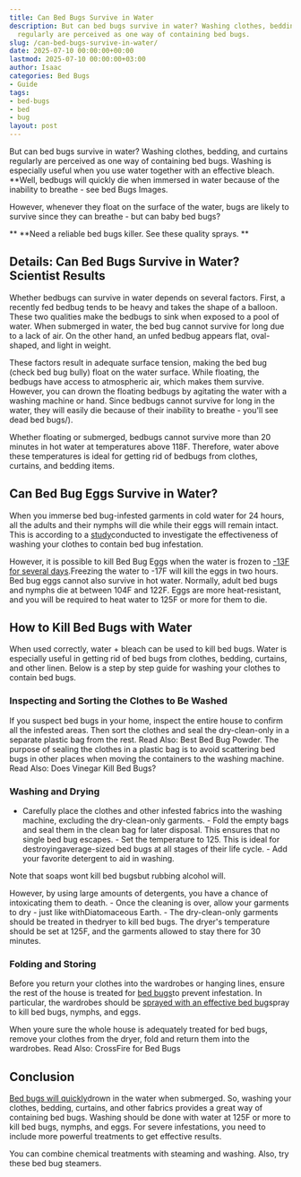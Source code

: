 ```yaml
---
title: Can Bed Bugs Survive in Water
description: But can bed bugs survive in water? Washing clothes, bedding, and curtains
  regularly are perceived as one way of containing bed bugs.
slug: /can-bed-bugs-survive-in-water/
date: 2025-07-10 00:00:00+00:00
lastmod: 2025-07-10 00:00:00+03:00
author: Isaac
categories: Bed Bugs
- Guide
tags:
- bed-bugs
- bed
- bug
layout: post
---
```

But can bed bugs survive in water? Washing clothes, bedding, and curtains regularly are perceived as one way of containing bed bugs. Washing is especially useful when you use water together with an effective bleach. **Well, bedbugs will quickly die when immersed in water because of the inability to breathe - see bed Bugs Images.

However, whenever they float on the surface of the water, bugs are likely to survive since they can breathe - but can baby bed bugs?

** **Need a reliable bed bugs killer. See these quality sprays. **

##  **Details: Can Bed Bugs Survive in Water? Scientist Results**

Whether bedbugs can survive in water depends on several factors. First, a recently fed bedbug tends to be heavy and takes the shape of a balloon. These two qualities make the bedbugs to sink when exposed to a pool of water. When submerged in water, the bed bug cannot survive for long due to a lack of air. On the other hand, an unfed bedbug appears flat, oval-shaped, and light in weight.

These factors result in adequate surface tension, making the bed bug (check bed bug bully) float on the water surface. While floating, the bedbugs have access to atmospheric air, which makes them survive. However, you can drown the floating bedbugs by agitating the water with a washing machine or hand. Since bedbugs cannot survive for long in the water, they will easily die because of their inability to breathe - you'll see dead bed bugs/).

Whether floating or submerged, bedbugs cannot survive more than 20 minutes in hot water at temperatures above 118F. Therefore, water above these temperatures is ideal for getting rid of bedbugs from clothes, curtains, and bedding items.

##  **Can Bed Bug Eggs Survive in Water?**

When you immerse bed bug-infested garments in cold water for 24 hours, all the adults and their nymphs will die while their eggs will remain intact. This is according to a [study](http://insectsinthecity.blogspot.com/2010/03/guidelines-for-killing-bed-bugs-in.html)conducted to investigate the effectiveness of washing your clothes to contain bed bug infestation.

However, it is possible to kill Bed Bug Eggs when the water is frozen to [-13F for several days](https://academic.oup.com/jee/article/106/6/2433/2962119).Freezing the water to -17F will kill the eggs in two hours. Bed bug eggs cannot also survive in hot water. Normally, adult bed bugs and nymphs die at between 104F and 122F. Eggs are more heat-resistant, and you will be required to heat water to 125F or more for them to die.

##  **How to Kill Bed Bugs with Water**

When used correctly, water + bleach can be used to kill bed bugs. Water is especially useful in getting rid of bed bugs from clothes, bedding, curtains, and other linen. Below is a step by step guide for washing your clothes to contain bed bugs.

###  **Inspecting and Sorting the Clothes to Be Washed**

If you suspect bed bugs in your home, inspect the entire house to confirm all the infested areas. Then sort the clothes and seal the dry-clean-only in a separate plastic bag from the rest. Read Also: Best Bed Bug Powder. The purpose of sealing the clothes in a plastic bag is to avoid scattering bed bugs in other places when moving the containers to the washing machine. Read Also: Does Vinegar Kill Bed Bugs?

###  **Washing and Drying**

- Carefully place the clothes and other infested fabrics into the washing machine, excluding the dry-clean-only garments. - Fold the empty bags and seal them in the clean bag for later disposal. This ensures that no single bed bug escapes. - Set the temperature to 125. This is ideal for destroyingaverage-sized bed bugs at all stages of their life cycle. - Add your favorite detergent to aid in washing.

Note that soaps wont kill bed bugsbut rubbing alcohol will.

However, by using large amounts of detergents, you have a chance of intoxicating them to death. - Once the cleaning is over, allow your garments to dry - just like withDiatomaceous Earth. - The dry-clean-only garments should be treated in thedryer to kill bed bugs. The dryer's temperature should be set at 125F, and the garments allowed to stay there for 30 minutes.

###  **Folding and Storing**

Before you return your clothes into the wardrobes or hanging lines, ensure the rest of the house is treated for [bed bugs](https://pestpolicy.com/what-causes-bed-bugs/)to prevent infestation. In particular, the wardrobes should be [sprayed with an effective bed bug](https://pestpolicy.com/best-bed-bug-spray/)spray to kill bed bugs, nymphs, and eggs.

When youre sure the whole house is adequately treated for bed bugs, remove your clothes from the dryer, fold and return them into the wardrobes. Read Also: CrossFire for Bed Bugs

##  **Conclusion**

[Bed bugs will quickly](https://pestpolicy.com/do-bed-bugs-jump/)drown in the water when submerged. So, washing your clothes, bedding, curtains, and other fabrics provides a great way of containing bed bugs. Washing should be done with water at 125F or more to kill bed bugs, nymphs, and eggs. For severe infestations, you need to include more powerful treatments to get effective results.

You can combine chemical treatments with steaming and washing. Also, try these bed bug steamers.